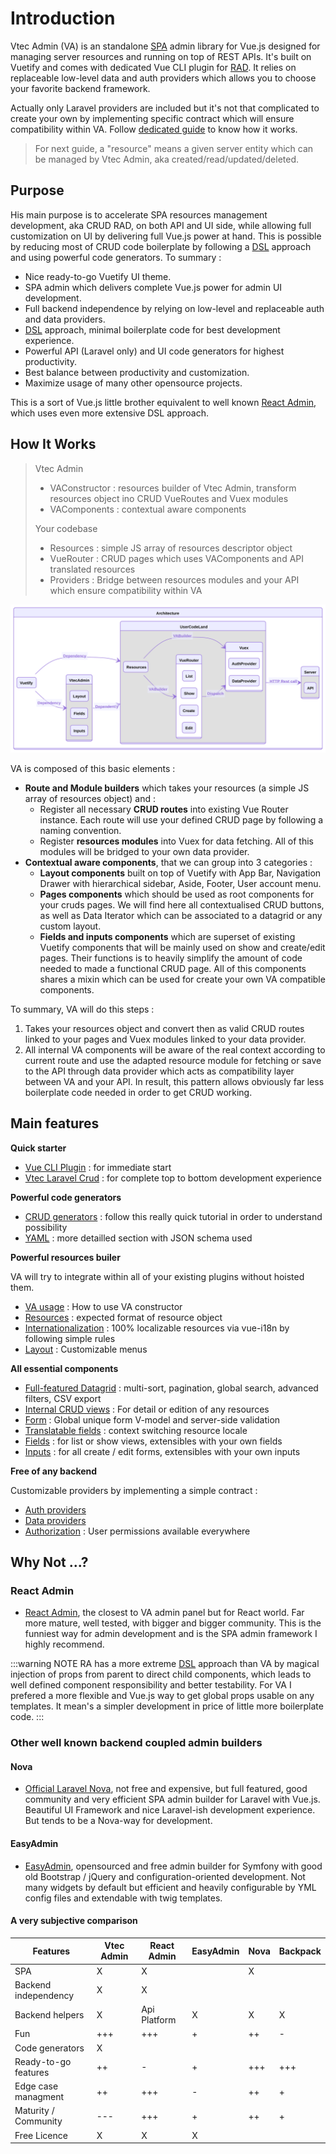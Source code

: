 # Introduction

Vtec Admin (VA) is an standalone [SPA](https://en.wikipedia.org/wiki/Single-page_application) admin library for Vue.js designed for managing server resources and running on top of REST APIs. It's built on Vuetify and comes with dedicated Vue CLI plugin for [RAD](https://en.wikipedia.org/wiki/Rapid_application_development). It relies on replaceable low-level data and auth providers which allows you to choose your favorite backend framework.

Actually only Laravel providers are included but it's not that complicated to create your own by implementing specific contract which will ensure compatibility within VA. Follow [dedicated guide](data-providers.md) to know how it works.

> For next guide, a "resource" means a given server entity which can be managed by Vtec Admin, aka created/read/updated/deleted.

## Purpose

His main purpose is to accelerate SPA resources management development, aka CRUD RAD, on both API and UI side, while allowing full customization on UI by delivering full Vue.js power at hand. This is possible by reducing most of CRUD code boilerplate by following a [DSL](https://en.wikipedia.org/wiki/Domain-specific_language) approach and using powerful code generators. To summary :

* Nice ready-to-go Vuetify UI theme.
* SPA admin which delivers complete Vue.js power for admin UI development.
* Full backend independence by relying on low-level and replaceable auth and data providers.
* [DSL](https://en.wikipedia.org/wiki/Domain-specific_language) approach, minimal boilerplate code for best development experience.
* Powerful API (Laravel only) and UI code generators for highest productivity.
* Best balance between productivity and customization.
* Maximize usage of many other opensource projects.

This is a sort of Vue.js little brother equivalent to well known [React Admin](https://github.com/marmelab/react-admin/), which uses even more extensive DSL approach.

## How It Works

> Vtec Admin
>
> * VAConstructor : resources builder of Vtec Admin, transform resources object ino CRUD VueRoutes and Vuex modules
> * VAComponents : contextual aware components
>
> Your codebase
>
> * Resources : simple JS array of resources descriptor object
> * VueRouter : CRUD pages which uses VAComponents and API translated resources
> * Providers : Bridge between resources modules and your API which ensure compatibility within VA

![Architecture](/diagrams/architecture.svg)

VA is composed of this basic elements :

- **Route and Module builders** which takes your resources (a simple JS array of resources object) and :
  - Register all necessary **CRUD routes** into existing Vue Router instance. Each route will use your defined CRUD page by following a naming convention.
  - Register **resources modules** into Vuex for data fetching. All of this modules will be bridged to your own data provider.
- **Contextual aware components**, that we can group into 3 categories :
  - **Layout components** built on top of Vuetify with App Bar, Navigation Drawer with hierarchical sidebar, Aside, Footer, User account menu.
  - **Pages components** which should be used as root components for your cruds pages. We will find here all contextualised CRUD buttons, as well as Data Iterator which can be associated to a datagrid or any custom layout.
  - **Fields and inputs components** which are superset of existing Vuetify components that will be mainly used on show and create/edit pages. Their functions is to heavily simplify the amount of code needed to made a functional CRUD page. All of this components shares a mixin which can be used for create your own VA compatible components.

To summary, VA will do this steps :

1. Takes your resources object and convert then as valid CRUD routes linked to your pages and Vuex modules linked to your data provider.
2. All internal VA components will be aware of the real context according to current route and use the adapted resource module for fetching or save to the API through data provider which acts as compatibility layer between VA and your API. In result, this pattern allows obviously far less boilerplate code needed in order to get CRUD working.

## Main features

**Quick starter**

- [Vue CLI Plugin](getting-started) : for immediate start
- [Vtec Laravel Crud](laravel) : for complete top to bottom development experience

**Powerful code generators**

- [CRUD generators](tutorial) : follow this really quick tutorial in order to understand possibility
- [YAML](generators) : more detailled section with JSON schema used

**Powerful resources builer**

VA will try to integrate within all of your existing plugins without hoisted them.

- [VA usage](admin) : How to use VA constructor
- [Resources](resources) : expected format of resource object
- [Internationalization](i18n) : 100% localizable resources via vue-i18n by following simple rules
- [Layout](layout) : Customizable menus

**All essential components**

- [Full-featured Datagrid](components/list) : multi-sort, pagination, global search, advanced filters, CSV export
- [Internal CRUD views](components/crud) : For detail or edition of any resources
- [Form](components/crud#form) : Global unique form V-model and server-side validation
- [Translatable fields](components/crud#translatable) : context switching resource locale
- [Fields](components/fields) : for list or show views, extensibles with your own fields
- [Inputs](components/inputs) : for all create / edit forms, extensibles with your own inputs

**Free of any backend**

Customizable providers by implementing a simple contract :

- [Auth providers](auth-providers)
- [Data providers](data-providers)
- [Authorization](authorization) : User permissions available everywhere

## Why Not ...?

### React Admin

- [React Admin](https://github.com/marmelab/react-admin/), the closest to VA admin panel but for React world. Far more mature, well tested, with bigger and bigger community. This is the funniest way for admin development and is the SPA admin framework I highly recommend.

:::warning NOTE
RA has a more extreme [DSL](https://en.wikipedia.org/wiki/Domain-specific_language) approach than VA by magical injection of props from parent to direct child components, which leads to well defined component responsibility and better testability. For VA I prefered a more flexible and Vue.js way to get global props usable on any templates. It mean's a simpler development in price of little more boilerplate code.
:::

### Other well known backend coupled admin builders

#### Nova

- [Official Laravel Nova](https://nova.laravel.com/), not free and expensive, but full featured, good community and very efficient SPA admin builder for Laravel with Vue.js. Beautiful UI Framework and nice Laravel-ish development experience. But tends to be a Nova-way for development.

#### EasyAdmin

- [EasyAdmin](https://github.com/EasyCorp/EasyAdminBundle), opensourced and free admin builder for Symfony with good old Bootstrap / jQuery and configuration-oriented development. Not many widgets by default but efficient and heavily configurable by YML config files and extendable with twig templates.

#### A very subjective comparison

| Features               | Vtec Admin | React Admin  | EasyAdmin | Nova | Backpack |
| ---------------------- | ---------- | ------------ | --------- | ---- | -------- |
| SPA                    | X          | X            |           | X    |          |
| Backend independency   | X          | X            |           |      |          |
| Backend helpers        | X          | Api Platform | X         | X    | X        |
| Fun                    | +++        | +++          | +         | ++   | -        |
| Code generators        | X          |              |           |      |          |
| Ready-to-go features   | ++         | -            | +         | +++  | +++      |
| Edge case managment    | ++         | +++          | -         | ++   | +        |
| Maturity / Community   | ---        | +++          | +         | ++   | +        |
| Free Licence           | X          | X            | X         |      |          |
